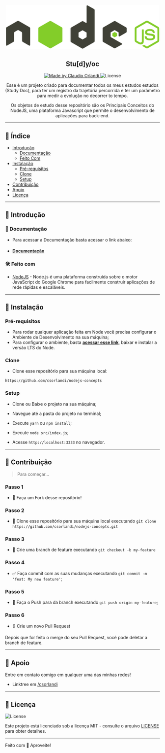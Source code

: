 <h1 align="center">
  <a href="https://github.com/csorlandi/nodejs-concepts">
    <img alt="Logo NodeJS" src="./readme/logo.png" width="500px" />
  </a>
</h1>

<h2 align="center">
  Stu[d]y/oc
</h2>

<p align="center">
  <a href="https://github.com/csorlandi">
    <img alt="Made by Claudio Orlandi" src="https://img.shields.io/badge/made%20by-Claudio%20Orlandi-83CD2A">
  </a>

  <img alt="License" src="https://img.shields.io/badge/license-MIT-%2383CD2A">
</p>

<p align="center">Esse é um projeto criado para documentar todos os  meus estudos estudos (Study Doc), para ter um registro da trajetória percorrida e ter um parâmetro para medir a evolução no decorrer to tempo.</p>

<p align="center">Os objetos de estudo desse repositório são os Principais Conceitos do NodeJS, uma plataforma Javascript que permite o desenvolvimento de aplicações para back-end.</p>

---

## 🔖 Índice

<ul>
  <li>
    <a href="#-introducao">Introdução</a>
    <ul>
      <li><a href="#-documentacao">Documentação</a></li>
      <li><a href="#-feito-com">Feito Com</a></li>
    </ul>
  </li>
  <li>
    <a href="#-instalação">Instalação</a>
    <ul>
      <li><a href="#-pre-requisitos">Pré-requisitos</a></li>
      <li><a href="#-clone">Clone</a></li>
      <li><a href="#-setup">Setup</a></li>
    </ul>
  </li>
  <li><a href="#-contribuição">Contribuição</a></li>
  <li><a href="#-apoio">Apoio</a></li>
  <li><a href="#-licença">Licença</a></li>
</ul>

---

## 📌 Introdução

### 📖 Documentação

- Para acessar a Documentação basta acessar o link abaixo:

- #### [Documentação](documentation/README.md)

### 🛠 Feito com

- [NodeJS](https://reactnative.dev/) - Node.js é uma plataforma construída sobre o motor JavaScript do Google Chrome para facilmente construir aplicações de rede rápidas e escaláveis.

---

## 🚀 Instalação

### Pré-requisitos

- Para rodar qualquer aplicação feita em Node você precisa configurar o Ambiente de Desenvolvimento na sua máquina;
- Para configurar o ambiente, basta [**acessar esse link**](https://nodejs.org/en/), baixar e instalar a versão LTS do Node.

### Clone

- Clone esse repositório para sua máquina local:

```
https://github.com/csorlandi/nodejs-concepts
```

### Setup

- Clone ou Baixe o projeto na sua máquina;

- Navegue até a pasta do projeto no terminal;

- Execute `yarn` ou `npm install`;

- Execute `node src/index.js`;

- Acesse `http://localhost:3333` no navegador.

---

## 🤔 Contribuição

> Para começar...

### Passo 1

- 🍴 Faça um Fork desse repositório!

### Passo 2

- 👯 Clone esse repositório para sua máquina local executando `git clone https://github.com/csorlandi/nodejs-concepts.git`

### Passo 3

- 🎋 Crie uma branch de feature executando `git checkout -b my-feature`

### Passo 4

- ✅ Faça commit com as suas mudanças executando `git commit -m 'feat: My new feature'`;

### Passo 5

- 📌 Faça o Push para da branch executando `git push origin my-feature`;

### Passo 6

- 🔃 Crie um novo Pull Request

Depois que for feito o merge do seu Pull Request, você pode deletar a branch de feature.

---

## 📌 Apoio

Entre em contato comigo em qualquer uma das minhas redes!

- Linktree em [/csorlandi](https://linktr.ee/csorlandi)

---

## 📝 Licença

<img alt="License" src="https://img.shields.io/badge/license-MIT-%2304D361?color=83CD2A">


Este projeto está licenciado sob a licença MIT - consulte o arquivo [LICENSE](LICENSE) para obter detalhes.

---

Feito com 💚 Aproveite!